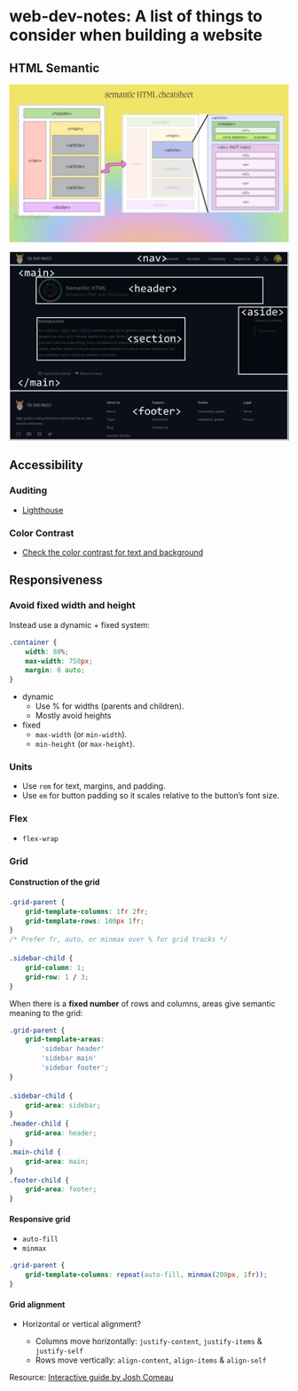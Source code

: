 # web-dev-notes: A list of things to consider when building a website

## HTML Semantic

![Semantic HTML cheat sheet](images/html_cheatsheetjpeg.jpeg)

![Semantic HTML from The Odin Project](images/semantic_html_example.png)

## Accessibility

### Auditing

- [Lighthouse](https://developer.chrome.com/docs/lighthouse/overview)

### Color Contrast

- [Check the color contrast for text and background](https://coolors.co/contrast-checker/112a46-acc8e5)

## Responsiveness

### Avoid fixed width and height

Instead use a dynamic + fixed system:

```css
.container {
	width: 80%;
	max-width: 750px;
	margin: 0 auto;
}
```

- dynamic
  - Use % for widths (parents and children).
  - Mostly avoid heights
- fixed
  - `max-width` (or `min-width`).
  - `min-height` (or `max-height`).

### Units

- Use `rem` for text, margins, and padding.
- Use `em` for button padding so it scales relative to the button’s font size.

### Flex

- `flex-wrap`

### Grid

#### Construction of the grid

```css
.grid-parent {
	grid-template-columns: 1fr 2fr;
	grid-template-rows: 100px 1fr;
}
/* Prefer fr, auto, or minmax over % for grid tracks */

.sidebar-child {
	grid-column: 1;
	grid-row: 1 / 3;
}
```

When there is a **fixed number** of rows and columns, areas give semantic meaning to the grid:

```css
.grid-parent {
	grid-template-areas:
		'sidebar header'
		'sidebar main'
		'sidebar footer';
}

.sidebar-child {
	grid-area: sidebar;
}
.header-child {
	grid-area: header;
}
.main-child {
	grid-area: main;
}
.footer-child {
	grid-area: footer;
}
```

#### Responsive grid

- `auto-fill`
- `minmax`

```css
.grid-parent {
	grid-template-columns: repeat(auto-fill, minmax(200px, 1fr));
}
```

#### Grid alignment

- Horizontal or vertical alignment?

  - Columns move horizontally: `justify-content`, `justify-items` & `justify-self`
  - Rows move vertically: `align-content`, `align-items` & `align-self`

Resource: [Interactive guide by Josh Comeau](https://www.joshwcomeau.com/css/interactive-guide-to-grid/#aligning-rows-10)
